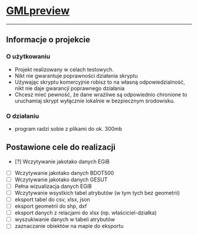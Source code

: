 # [GMLpreview](https://rzezimioszek.github.io/GMLpreview/)
---
## Informacje o projekcie
### O użytkowaniu
- Projekt realizowany w celach testowych.
- Nikt nie gwarantuje poprawności działania skryptu
- Używając skryptu komercyjnie robisz to na własną odpowiedzialność, nikt nie daje gwarancji poprawnego działania
- Chcesz mieć pewność, że dane wrażliwe są odpowiednio chronione to uruchamiaj skrypt wyłącznie lokalnie w bezpiecznym środowisku.
### O działaniu
- program radzi sobie z plikami do ok. 300mb

## Postawione cele do realizacji
- [?] Wczytywanie jakotako danych EGiB
- [ ] Wczytywanie jakotako danych BDOT500
- [ ] Wczytywanie jakotako danych GESUT
- [ ] Pełna wizualizacja danych EGiB
- [ ] Wczytywanie wsystkich tabel atrybutów (w tym tych bez geometrii)
- [ ] eksport tabel do csv, xlsx, json
- [ ] eksport geometrii do shp, dxf
- [ ] eksport danych z relacjami do xlsx (np. właściciel-działka)
- [ ] wyszukiwanie danych w tabeli atrybutów
- [ ] zaznaczanie obiektów na mapie do eksportu

